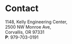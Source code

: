 
Contact
======
1148, Kelly Engineering Center, <br/>
2500 NW Monroe Ave, <br/>
Corvallis, OR 97331 <br/>
**P**: 979-703-0191 <br/>
